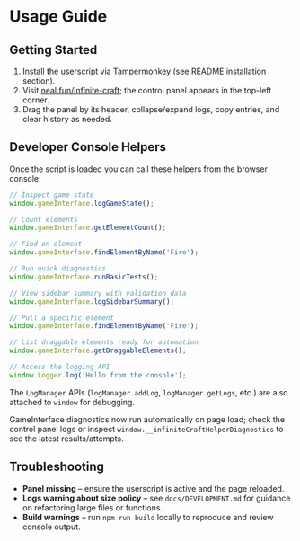 # Usage Guide

## Getting Started
1. Install the userscript via Tampermonkey (see README installation section).
2. Visit [neal.fun/infinite-craft](https://neal.fun/infinite-craft/); the control panel appears in the top-left corner.
3. Drag the panel by its header, collapse/expand logs, copy entries, and clear history as needed.

## Developer Console Helpers
Once the script is loaded you can call these helpers from the browser console:

```javascript
// Inspect game state
window.gameInterface.logGameState();

// Count elements
window.gameInterface.getElementCount();

// Find an element
window.gameInterface.findElementByName('Fire');

// Run quick diagnostics
window.gameInterface.runBasicTests();

// View sidebar summary with validation data
window.gameInterface.logSidebarSummary();

// Pull a specific element
window.gameInterface.findElementByName('Fire');

// List draggable elements ready for automation
window.gameInterface.getDraggableElements();

// Access the logging API
window.Logger.log('Hello from the console');
```

The `LogManager` APIs (`logManager.addLog`, `logManager.getLogs`, etc.) are also attached to `window` for debugging.

GameInterface diagnostics now run automatically on page load; check the control panel logs or inspect `window.__infiniteCraftHelperDiagnostics` to see the latest results/attempts.

## Troubleshooting
- **Panel missing** – ensure the userscript is active and the page reloaded.
- **Logs warning about size policy** – see `docs/DEVELOPMENT.md` for guidance on refactoring large files or functions.
- **Build warnings** – run `npm run build` locally to reproduce and review console output.
